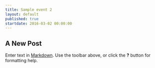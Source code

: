 ```yaml
---
title: Sample event 2
layout: default
published: true
startdate: 2016-03-02 00:00:00
---
```

## A New Post

Enter text in [Markdown](http://daringfireball.net/projects/markdown/). Use the toolbar above, or click the **?** button for formatting help.